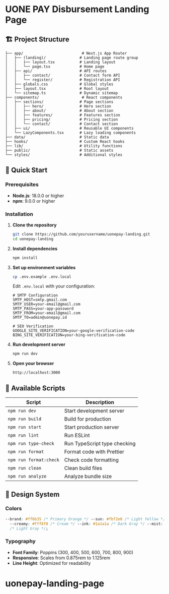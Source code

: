# UONE PAY Disbursement Landing Page

## 🏗 Project Structure

```
├── app/                          # Next.js App Router
│   ├── (landing)/               # Landing page route group
│   │   ├── layout.tsx           # Landing layout
│   │   └── page.tsx             # Home page
│   ├── api/                     # API routes
│   │   ├── contact/             # Contact form API
│   │   └── register/            # Registration API
│   ├── globals.css              # Global styles
│   ├── layout.tsx               # Root layout
│   └── sitemap.ts               # Dynamic sitemap
├── components/                   # React components
│   ├── sections/                # Page sections
│   │   ├── hero/                # Hero section
│   │   ├── about/               # About section
│   │   ├── features/            # Features section
│   │   ├── pricing/             # Pricing section
│   │   └── contact/             # Contact section
│   ├── ui/                      # Reusable UI components
│   └── LazyComponents.tsx       # Lazy loading components
├── data/                        # Static data
├── hooks/                       # Custom React hooks
├── lib/                         # Utility functions
├── public/                      # Static assets
└── styles/                      # Additional styles
```

## 🚀 Quick Start

### Prerequisites

- **Node.js**: 18.0.0 or higher
- **npm**: 9.0.0 or higher

### Installation

1. **Clone the repository**

   ```bash
   git clone https://github.com/yourusername/uonepay-landing.git
   cd uonepay-landing
   ```

2. **Install dependencies**

   ```bash
   npm install
   ```

3. **Set up environment variables**

   ```bash
   cp .env.example .env.local
   ```

   Edit `.env.local` with your configuration:

   ```env
   # SMTP Configuration
   SMTP_HOST=smtp.gmail.com
   SMTP_USER=your-email@gmail.com
   SMTP_PASS=your-app-password
   SMTP_FROM=your-email@gmail.com
   SMTP_TO=admin@uonepay.id

   # SEO Verification
   GOOGLE_SITE_VERIFICATION=your-google-verification-code
   BING_SITE_VERIFICATION=your-bing-verification-code
   ```

4. **Run development server**

   ```bash
   npm run dev
   ```

5. **Open your browser**
   ```
   http://localhost:3000
   ```

## 📜 Available Scripts

| Script                 | Description                  |
| ---------------------- | ---------------------------- |
| `npm run dev`          | Start development server     |
| `npm run build`        | Build for production         |
| `npm run start`        | Start production server      |
| `npm run lint`         | Run ESLint                   |
| `npm run type-check`   | Run TypeScript type checking |
| `npm run format`       | Format code with Prettier    |
| `npm run format:check` | Check code formatting        |
| `npm run clean`        | Clean build files            |
| `npm run analyze`      | Analyze bundle size          |

## 🎨 Design System

### Colors

```css
--brand: #ff6b35 /* Primary Orange */ --sun: #fbf2e0 /* Light Yellow */
  --creamy: #fff8f0 /* Cream */ --ink: #1a1a1a /* Dark Gray */ --mist: #f5f5f5
  /* Light Gray */;
```

### Typography

- **Font Family**: Poppins (300, 400, 500, 600, 700, 800, 900)
- **Responsive**: Scales from 0.875rem to 1.125rem
- **Line Height**: Optimized for readability
# uonepay-landing-page
